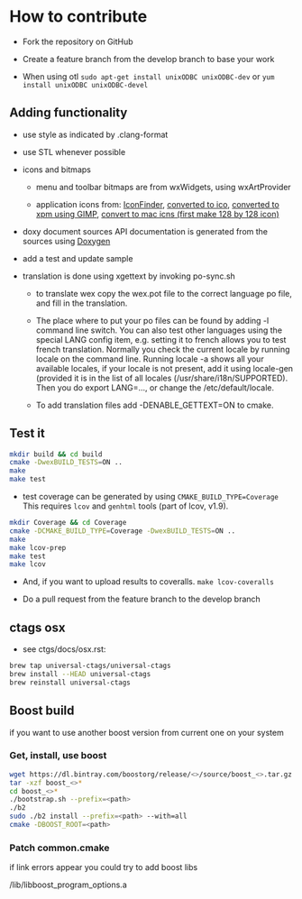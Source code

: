# How to contribute

- Fork the repository on GitHub

- Create a feature branch from the develop branch to base your work

- When using otl
    `sudo apt-get install unixODBC unixODBC-dev` or
    `yum install unixODBC unixODBC-devel`

## Adding functionality

- use style as indicated by .clang-format

- use STL whenever possible

- icons and bitmaps
  - menu and toolbar bitmaps are from wxWidgets, using wxArtProvider

  - application icons from:
  [IconFinder](https://www.iconfinder.com/icons/1495216/article_circle_edit_paper_pencil_icon#size=128),
  [converted to ico](http://www.convertico.com/),
  [converted to xpm using GIMP](http://www.gimp.org/),
  [convert to mac icns (first make 128 by 128 icon)](http://iconverticons.com/)

- doxy document sources
  API documentation is generated from the sources
  using [Doxygen](http://www.stack.nl/~dimitri/doxygen/)

- add a test and update sample

- translation is done using xgettext by invoking po-sync.sh
  - to translate wex copy the wex.pot file to the correct language po
    file, and fill in the translation.

  - The place where to put your po files can be found by adding -l command line switch.
    You can also test other languages using the special LANG config item,
    e.g. setting it to french allows you to test french translation.
    Normally you check the current locale by running locale on the
    command line. Running locale -a shows all your available locales, if your
    locale is not present, add it using locale-gen (provided it is in
    the list of all locales (/usr/share/i18n/SUPPORTED).
    Then you do export LANG=..., or change the /etc/default/locale.

  - To add translation files add -DENABLE_GETTEXT=ON to cmake.

## Test it

```bash
mkdir build && cd build
cmake -DwexBUILD_TESTS=ON ..
make
make test
```

- test coverage can be generated by using `CMAKE_BUILD_TYPE=Coverage`
  This requires `lcov` and `genhtml` tools (part of lcov, v1.9).

```bash
mkdir Coverage && cd Coverage
cmake -DCMAKE_BUILD_TYPE=Coverage -DwexBUILD_TESTS=ON ..
make
make lcov-prep
make test
make lcov
```

- And, if you want to upload results to coveralls.
  `make lcov-coveralls`

- Do a pull request from the feature branch to the develop branch

## ctags osx
- see ctgs/docs/osx.rst:

```bash
brew tap universal-ctags/universal-ctags
brew install --HEAD universal-ctags
brew reinstall universal-ctags
```

## Boost build

if you want to use another boost version from current one on your system


### Get, install, use boost

```bash
wget https://dl.bintray.com/boostorg/release/<>/source/boost_<>.tar.gz
tar -xzf boost_<>*
cd boost_<>*
./bootstrap.sh --prefix=<path>
./b2
sudo ./b2 install --prefix=<path> --with=all
cmake -DBOOST_ROOT=<path>
```

### Patch common.cmake

if link errors appear you could try to add boost libs

<path>/lib/libboost_program_options.a
